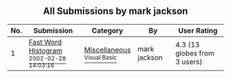 ﻿<div align="center">

## All Submissions by mark jackson

</div>

No.  | Submission | Category | By   | User Rating
---- | ---------- | -------- | ---- | -----------
1 | [Fast Word Histogram<br /><sup>2002-02-28 14:03:16</sup>](https://github.com/Planet-Source-Code/mark-jackson-fast-word-histogram__1-32190) | [Miscellaneous<br /><sup>Visual Basic</sup>](../ByCategory/miscellaneous__1-1.md) | mark jackson | 4.3 (13 globes from 3 users)
